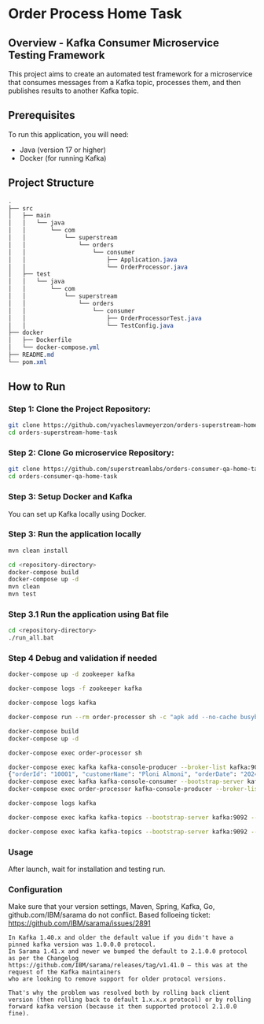 # Order Process Home Task

## Overview - Kafka Consumer Microservice Testing Framework
This project aims to create an automated test framework for a microservice that consumes messages from a Kafka topic, processes them, and then publishes results to another Kafka topic. 

## Prerequisites
To run this application, you will need:
- Java (version 17 or higher)
- Docker (for running Kafka)

## Project Structure
```css
.
├── src
│   ├── main
│   │   └── java
│   │       └── com
│   │           └── superstream
│   │               └── orders
│   │                   └── consumer
│   │                       ├── Application.java
│   │                       └── OrderProcessor.java
│   ├── test
│   │   └── java
│   │       └── com
│   │           └── superstream
│   │               └── orders
│   │                   └── consumer
│   │                       ├── OrderProcessorTest.java
│   │                       └── TestConfig.java
├── docker
│   ├── Dockerfile
│   └── docker-compose.yml
├── README.md
└── pom.xml
```


## How to Run

### Step 1: Clone the Project Repository:
```bash
git clone https://github.com/vyacheslavmeyerzon/orders-superstream-home-task
cd orders-superstream-home-task
```

### Step 2: Clone Go microservice Repository:
```bash
git clone https://github.com/superstreamlabs/orders-consumer-qa-home-task.git
cd orders-consumer-qa-home-task
```

### Step 3: Setup Docker and Kafka
You can set up Kafka locally using Docker.

### Step 3: Run the application locally
```bash
mvn clean install
```

```bash
cd <repository-directory>
docker-compose build
docker-compose up -d
mvn clean
mvn test

```

### Step 3.1 Run the application using Bat file
```bash
cd <repository-directory>
./run_all.bat
```

### Step 4 Debug and validation if needed
```bash
docker-compose up -d zookeeper kafka

docker-compose logs -f zookeeper kafka

docker-compose logs kafka

docker-compose run --rm order-processor sh -c "apk add --no-cache busybox-extras && telnet kafka 9092"

docker-compose build
docker-compose up -d

docker-compose exec order-processor sh

docker-compose exec kafka kafka-console-producer --broker-list kafka:9092 --topic processed-orders
{"orderId": "10001", "customerName": "Ploni Almoni", "orderDate": "2024-05-27", "items": [{"itemId": "item1", "quantity": 2}]}
docker-compose exec kafka kafka-console-consumer --bootstrap-server kafka:9092 --topic processed-orders --from-beginning
docker-compose exec order-processor kafka-console-producer --broker-list kafka:9092 --topic test-topic

docker-compose logs kafka

docker-compose exec kafka kafka-topics --bootstrap-server kafka:9092 --delete --topic processed-orders

docker-compose exec kafka kafka-topics --bootstrap-server kafka:9092 --create --topic processed-orders --partitions 1 --replication-factor 1
```

### Usage
After launch, wait for installation and testing run.
### Configuration
Make sure that your version settings, Maven, Spring, Kafka, Go, github.com/IBM/sarama do not conflict.
Based folloeing ticket: https://github.com/IBM/sarama/issues/2891
```text
In Kafka 1.40.x and older the default value if you didn't have a pinned kafka version was 1.0.0.0 protocol. 
In Sarama 1.41.x and newer we bumped the default to 2.1.0.0 protocol as per the Changelog https://github.com/IBM/sarama/releases/tag/v1.41.0 — this was at the request of the Kafka maintainers
who are looking to remove support for older protocol versions.

That's why the problem was resolved both by rolling back client version (then rolling back to default 1.x.x.x protocol) or by rolling forward kafka version (because it then supported protocol 2.1.0.0 fine).
```
